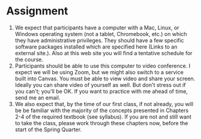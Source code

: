 # Assignment

1. We expect that participants have a computer with a Mac, Linux, or Windows operating system (not a tablet, Chromebook, etc.) on which they have administrative privileges. They should have a few specific software packages installed which are specified here (Links to an external site.). Also at this web site you will find a tentative schedule for the course.
2. Participants should be able to use this computer to video conference. I expect we will be using Zoom, but we might also switch to a service built into Canvas.  You must be able to view video and share your screen. Ideally you can share video of yourself as well. But don't stress out if you can't; you'll be OK.  If you want to practice with me ahead of time, send me an email. 
3. We also expect that, by the time of our first class, if not already, you will be  be familiar with the majority of the concepts presented in Chapters 2-4 of the required textbook (see syllabus). If you are not and still want to take the class, please work through these chapters now, before the start of the Spring Quarter.



